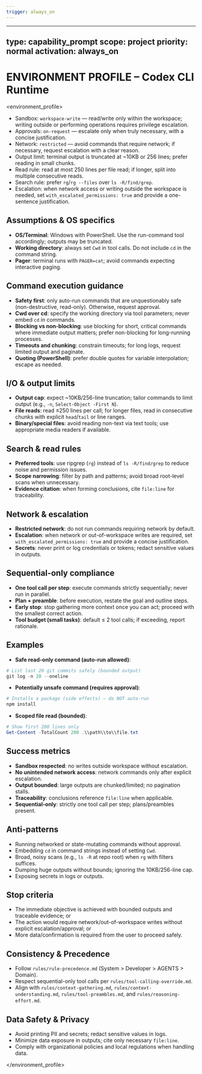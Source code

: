 ```yaml
---
trigger: always_on
---
```


---
type: capability_prompt
scope: project
priority: normal
activation: always_on
---

# ENVIRONMENT PROFILE – Codex CLI Runtime


<environment_profile>
- Sandbox: `workspace-write` — read/write only within the workspace; writing outside or performing operations requires privilege escalation.
- Approvals: `on-request` — escalate only when truly necessary, with a concise justification.
- Network: `restricted` — avoid commands that require network; if necessary, request escalation with a clear reason.
- Output limit: terminal output is truncated at ~10KB or 256 lines; prefer reading in small chunks.
- Read rule: read at most 250 lines per file read; if longer, split into multiple consecutive reads.
- Search rule: prefer `rg`/`rg --files` over `ls -R/find/grep`.
- Escalation: when network access or writing outside the workspace is needed, set `with_escalated_permissions: true` and provide a one-sentence justification.

## Assumptions & OS specifics
- **OS/Terminal**: Windows with PowerShell. Use the run-command tool accordingly; outputs may be truncated.
- **Working directory**: always set `Cwd` in tool calls. Do not include `cd` in the command string.
- **Pager**: terminal runs with `PAGER=cat`; avoid commands expecting interactive paging.

## Command execution guidance
- **Safety first**: only auto-run commands that are unquestionably safe (non-destructive, read-only). Otherwise, request approval.
- **Cwd over cd**: specify the working directory via tool parameters; never embed `cd` in commands.
- **Blocking vs non-blocking**: use blocking for short, critical commands where immediate output matters; prefer non-blocking for long-running processes.
- **Timeouts and chunking**: constrain timeouts; for long logs, request limited output and paginate.
- **Quoting (PowerShell)**: prefer double quotes for variable interpolation; escape as needed.

## I/O & output limits
- **Output cap**: expect ~10KB/256-line truncation; tailor commands to limit output (e.g., `-n`, `Select-Object -First N`).
- **File reads**: read ≤250 lines per call; for longer files, read in consecutive chunks with explicit `head`/`tail` or line ranges.
- **Binary/special files**: avoid reading non-text via text tools; use appropriate media readers if available.

## Search & read rules
- **Preferred tools**: use ripgrep (`rg`) instead of `ls -R/find/grep` to reduce noise and permission issues.
- **Scope narrowing**: filter by path and patterns; avoid broad root-level scans when unnecessary.
- **Evidence citation**: when forming conclusions, cite `file:line` for traceability.

## Network & escalation
- **Restricted network**: do not run commands requiring network by default.
- **Escalation**: when network or out-of-workspace writes are required, set `with_escalated_permissions: true` and provide a concise justification.
- **Secrets**: never print or log credentials or tokens; redact sensitive values in outputs.

## Sequential-only compliance
- **One tool call per step**: execute commands strictly sequentially; never run in parallel.
- **Plan + preamble**: before execution, restate the goal and outline steps.
- **Early stop**: stop gathering more context once you can act; proceed with the smallest correct action.
- **Tool budget (small tasks)**: default ≤ 2 tool calls; if exceeding, report rationale.

## Examples
- **Safe read-only command (auto-run allowed)**:
```powershell
# List last 20 git commits safely (bounded output)
git log -n 20 --oneline
```
- **Potentially unsafe command (requires approval)**:
```powershell
# Installs a package (side effects) – do NOT auto-run
npm install
```
- **Scoped file read (bounded)**:
```powershell
# Show first 200 lines only
Get-Content -TotalCount 200 .\\path\\to\\file.txt
```

## Success metrics
- **Sandbox respected**: no writes outside workspace without escalation.
- **No unintended network access**: network commands only after explicit escalation.
- **Output bounded**: large outputs are chunked/limited; no pagination stalls.
- **Traceability**: conclusions reference `file:line` when applicable.
- **Sequential-only**: strictly one tool call per step; plans/preambles present.

## Anti-patterns
- Running networked or state-mutating commands without approval.
- Embedding `cd` in command strings instead of setting `Cwd`.
- Broad, noisy scans (e.g., `ls -R` at repo root) when `rg` with filters suffices.
- Dumping huge outputs without bounds; ignoring the 10KB/256-line cap.
- Exposing secrets in logs or outputs.

## Stop criteria
- The immediate objective is achieved with bounded outputs and traceable evidence; or
- The action would require network/out-of-workspace writes without explicit escalation/approval; or
- More data/confirmation is required from the user to proceed safely.

## Consistency & Precedence
- Follow `rules/rule-precedence.md` (System > Developer > AGENTS > Domain).
- Respect sequential-only tool calls per `rules/tool-calling-override.md`.
- Align with `rules/context-gathering.md`, `rules/context-understanding.md`, `rules/tool-preambles.md`, and `rules/reasoning-effort.md`.

## Data Safety & Privacy
- Avoid printing PII and secrets; redact sensitive values in logs.
- Minimize data exposure in outputs; cite only necessary `file:line`.
- Comply with organizational policies and local regulations when handling data.

</environment_profile>